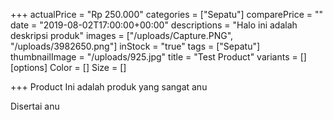 +++
actualPrice = "Rp 250.000"
categories = ["Sepatu"]
comparePrice = ""
date = "2019-08-02T17:00:00+00:00"
descriptions = "Halo ini adalah deskripsi produk"
images = ["/uploads/Capture.PNG", "/uploads/3982650.png"]
inStock = "true"
tags = ["Sepatu"]
thumbnailImage = "/uploads/925.jpg"
title = "Test Product"
variants = []
[options]
Color = []
Size = []

+++
Product Ini adalah produk yang sangat anu

Disertai anu